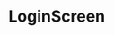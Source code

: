 # LoginScreen

<p align="left"> 
  <width="290px" src="https://user-images.githubusercontent.com/58929094/197253605-d52c718d-09f7-4c67-823d-309383cb8434.jpg">
</p>
